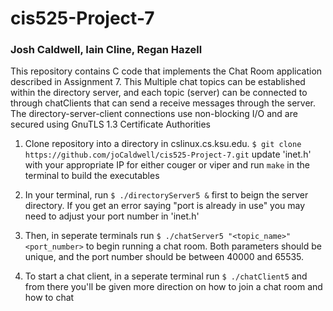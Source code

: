 # cis525-Project-7

### Josh Caldwell, Iain Cline, Regan Hazell

This repository contains C code that implements the Chat Room application described in Assignment 7. This Multiple chat topics can be established within the directory server, and each topic (server) can be connected to through chatClients that can send a receive messages through the server. The directory-server-client connections use non-blocking I/O and are secured using GnuTLS 1.3 Certificate Authorities

1. Clone repository into a directory in cslinux.cs.ksu.edu. 
`$ git clone https://github.com/joCaldwell/cis525-Project-7.git`
update 'inet.h' with your appropriate IP for either couger or viper and run `make` in the terminal to build the executables

2. In your terminal, run `$ ./directoryServer5 &` first to beign the server directory. If you get an error saying "port is already in use" you may need to adjust your port number in 'inet.h'

3. Then, in seperate terminals run `$ ./chatServer5 "<topic_name>" <port_number>` to begin running a chat room. Both parameters should be unique, and the port number should be between 40000 and 65535.

4. To start a chat client, in a seperate terminal run `$ ./chatClient5` and from there you'll be given more direction on how to join a chat room and how to chat